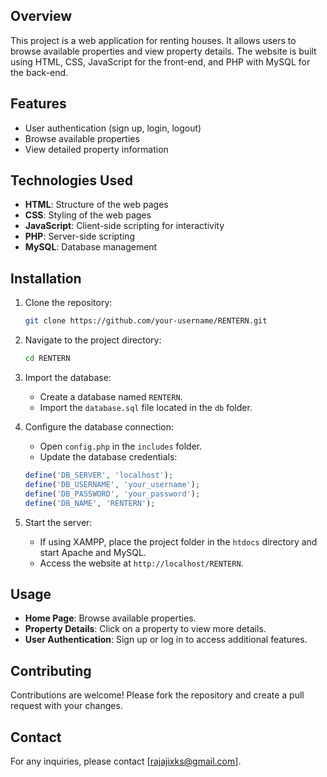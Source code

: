 ## Overview
This project is a web application for renting houses. It allows users to browse available properties and view property details. The website is built using HTML, CSS, JavaScript for the front-end, and PHP with MySQL for the back-end.

## Features
- User authentication (sign up, login, logout)
- Browse available properties
- View detailed property information

## Technologies Used
- **HTML**: Structure of the web pages
- **CSS**: Styling of the web pages
- **JavaScript**: Client-side scripting for interactivity
- **PHP**: Server-side scripting
- **MySQL**: Database management

## Installation
1. Clone the repository:
    ```bash
    git clone https://github.com/your-username/RENTERN.git
    ```
2. Navigate to the project directory:
    ```bash
    cd RENTERN
    ```
3. Import the database:
    - Create a database named `RENTERN`.
    - Import the `database.sql` file located in the `db` folder.

4. Configure the database connection:
    - Open `config.php` in the `includes` folder.
    - Update the database credentials:
    ```php
    define('DB_SERVER', 'localhost');
    define('DB_USERNAME', 'your_username');
    define('DB_PASSWORD', 'your_password');
    define('DB_NAME', 'RENTERN');
    ```

5. Start the server:
    - If using XAMPP, place the project folder in the `htdocs` directory and start Apache and MySQL.
    - Access the website at `http://localhost/RENTERN`.

## Usage
- **Home Page**: Browse available properties.
- **Property Details**: Click on a property to view more details.
- **User Authentication**: Sign up or log in to access additional features.


## Contributing
Contributions are welcome! Please fork the repository and create a pull request with your changes.

## Contact
For any inquiries, please contact [rajajixks@gmail.com].
